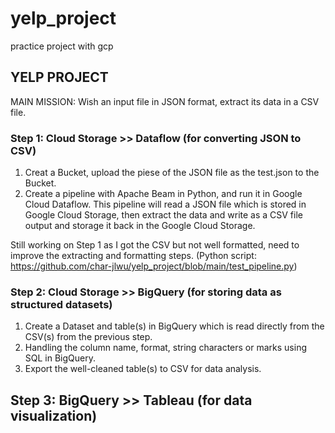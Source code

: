 # yelp_project
practice project with gcp

## YELP PROJECT

MAIN MISSION: Wish an input file in JSON format, extract its data in a CSV file. 

### Step 1: Cloud Storage >> Dataflow (for converting JSON to CSV)

1. Creat a Bucket, upload the piese of the JSON file as the test.json to the Bucket. 
2. Create a pipeline with Apache Beam in Python, and run it in Google Cloud Dataflow. 
This pipeline will read a JSON file which is stored in Google Cloud Storage, then extract the data and write as a CSV file output and storage it back in the Google Cloud Storage. 

Still working on Step 1 as I got the CSV but not well formatted, need to improve the extracting and formatting steps. 
(Python script: https://github.com/char-jlwu/yelp_project/blob/main/test_pipeline.py)

### Step 2: Cloud Storage >> BigQuery (for storing data as structured datasets)

1. Create a Dataset and table(s) in BigQuery which is read directly from the CSV(s) from the previous step. 
2. Handling the column name, format, string characters or marks using SQL in BigQuery.
3. Export the well-cleaned table(s) to CSV for data analysis.  

## Step 3: BigQuery >> Tableau (for data visualization)
